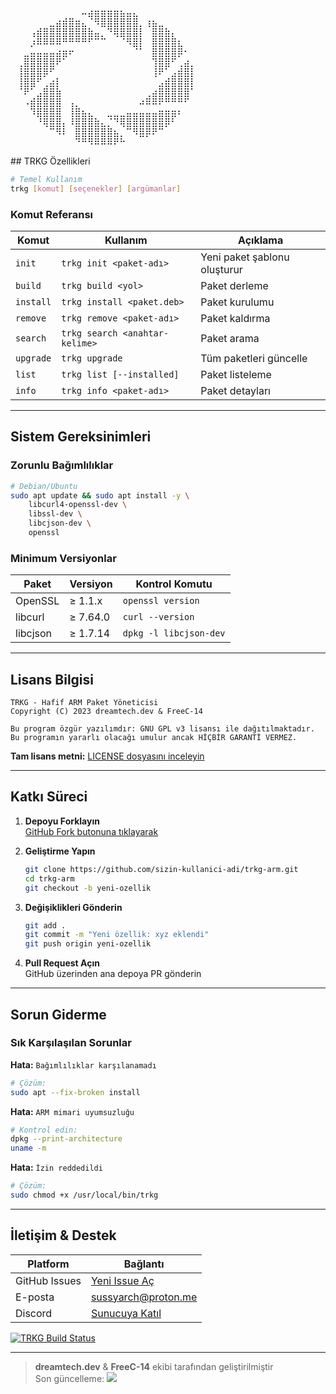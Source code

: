 <p align="center">
<pre>
⠀⠀⠀⠀⠀⠀⠀⠀⠀⠀⠀⠤⣴⣶⣶⣶⣶⣦⣤⣄⠀⠀⠀⠀⠀⠀⠀⠀⠀⠀
⠀⠀⠀⠀⠀⠀⣀⣴⣾⣿⣶⣄⠈⠻⣿⣿⣿⣿⣿⣿⡀⢰⣦⣀⠀⠀⠀⠀⠀⠀
⠀⠀⠀⢠⣾⣿⣿⣿⣿⣿⣿⣿⣷⣤⡀⠙⢿⣿⣿⣿⡇⠀⣿⣿⣷⡄⠀⠀⠀
⠀⠀⠀⡰⠿⠿⠿⠿⠛⠛⠛⠛⠋⠉⠉⠀⠀⠈⠻⣿⡇⠀⣿⣿⣿⣿⣆⠀⠀⠀
⠀⠀⣀⣤⣤⣤⣤⣴⣶⠖⠀⠀⠀⠀⠀⠀⠀⠀⠀⠈⠁⠀⣿⣿⣿⣿⡿⠂⠀⠀
⠀⢀⣿⣿⣿⣿⣿⠟⠁⠀⠀⠀⠀⠀⠀⠀⠀⠀⠀⠀⠀⠀⢹⣿⣿⠋⢀⣴⡀⠀
⠀⢸⣿⣿⣿⡿⠋⠀⠀⠀⠀⠀⠀⠀⠀⠀⠀⠀⠀⠀⠀⠀⢸⠟⠁⣠⣾⣿⡇⠀
⠀⢸⣿⣿⠋⢀⣴⡇⠀⠀⠀⠀⠀⠀⠀⠀⠀⠀⠀⠀⠀⠀⠀⣠⣾⣿⣿⣿⡇⠀
⠀⠈⠟⠁⣠⣿⣿⣷⠀⠀⠀⠀⠀⠀⠀⠀⠀⠀⠀⠀⠀⢀⣴⣿⣿⣿⣿⣿⠁⠀
⠀⠀⠠⣾⣿⣿⣿⣿⠀⢠⡀⠀⠀⠀⠀⠀⠀⠀⠀⠀⠴⠿⠿⠟⠛⠛⠛⠋⠀⠀
⠀⠀⠀⠹⣿⣿⣿⣿⠀⢸⣿⣦⣄⠀⠀⣀⣀⣀⣤⣤⣤⣤⣤⣶⣶⣶⠆⠀⠀⠀
⠀⠀⠀⠀⠘⢿⣿⣿⡄⠸⣿⣿⣿⣷⣄⡈⠙⢿⣿⣿⣿⣿⣿⣿⡿⠃⠀⠀⠀⠀
⠀⠀⠀⠀⠀⠀⠉⠻⠇⠀⣿⣿⣿⣿⣿⣿⣦⡀⠉⠻⣿⡿⠟⠉⠀⠀⠀⠀⠀⠀
⠀⠀⠀⠀⠀⠀⠀⠀⠀⠀⠙⠛⠻⠿⠿⠿⠟⠓⠀⠀⠀⠀⠀⠀⠀⠀⠀⠀⠀
</pre>
</p>
## TRKG Özellikleri

```bash
# Temel Kullanım
trkg [komut] [seçenekler] [argümanlar]
```

### Komut Referansı
| Komut       | Kullanım                      | Açıklama                     |
|-------------|-------------------------------|------------------------------|
| `init`      | `trkg init <paket-adı>`       | Yeni paket şablonu oluşturur |
| `build`     | `trkg build <yol>`            | Paket derleme                |
| `install`   | `trkg install <paket.deb>`    | Paket kurulumu               |
| `remove`    | `trkg remove <paket-adı>`     | Paket kaldırma               |
| `search`    | `trkg search <anahtar-kelime>`| Paket arama                  |
| `upgrade`   | `trkg upgrade`                | Tüm paketleri güncelle       |
| `list`      | `trkg list [--installed]`     | Paket listeleme              |
| `info`      | `trkg info <paket-adı>`       | Paket detayları              |

---

##  Sistem Gereksinimleri

### Zorunlu Bağımlılıklar
```bash
# Debian/Ubuntu
sudo apt update && sudo apt install -y \
    libcurl4-openssl-dev \
    libssl-dev \
    libcjson-dev \
    openssl
```

### Minimum Versiyonlar
| Paket       | Versiyon  | Kontrol Komutu               |
|-------------|-----------|------------------------------|
| OpenSSL     | ≥ 1.1.x   | `openssl version`            |
| libcurl     | ≥ 7.64.0  | `curl --version`             |
| libcjson    | ≥ 1.7.14  | `dpkg -l libcjson-dev`       |

---

##  Lisans Bilgisi

```text
TRKG - Hafif ARM Paket Yöneticisi
Copyright (C) 2023 dreamtech.dev & FreeC-14

Bu program özgür yazılımdır: GNU GPL v3 lisansı ile dağıtılmaktadır.
Bu programın yararlı olacağı umulur ancak HİÇBİR GARANTİ VERMEZ.
```

**Tam lisans metni:** [LICENSE dosyasını inceleyin](LICENSE)

---

##  Katkı Süreci

1. **Depoyu Forklayın**  
   [GitHub Fork butonuna tıklayarak](https://github.com/dreamtech-dev/trkg-arm/fork)

2. **Geliştirme Yapın**  
   ```bash
   git clone https://github.com/sizin-kullanici-adi/trkg-arm.git
   cd trkg-arm
   git checkout -b yeni-ozellik
   ```

3. **Değişiklikleri Gönderin**  
   ```bash
   git add .
   git commit -m "Yeni özellik: xyz eklendi"
   git push origin yeni-ozellik
   ```

4. **Pull Request Açın**  
   GitHub üzerinden ana depoya PR gönderin

---

##  Sorun Giderme

### Sık Karşılaşılan Sorunlar

**Hata:** `Bağımlılıklar karşılanamadı`
```bash
# Çözüm:
sudo apt --fix-broken install
```

**Hata:** `ARM mimari uyumsuzluğu`
```bash
# Kontrol edin:
dpkg --print-architecture
uname -m
```

**Hata:** `İzin reddedildi`
```bash
# Çözüm:
sudo chmod +x /usr/local/bin/trkg
```

---

##  İletişim & Destek

| Platform       | Bağlantı                              |
|----------------|---------------------------------------|
| GitHub Issues  | [Yeni Issue Aç](https://github.com/freec-14/trkg-arm/issues) |
| E-posta        | sussyarch@proton.me               |
| Discord        | [Sunucuya Katıl](https://discord.gg/mEYASMKRkn) |

[![TRKG Build Status](https://img.shields.io/github/actions/workflow/status/dreamtech-dev/trkg-arm/build.yml?label=Build&style=for-the-badge)](https://github.com/dreamtech-dev/trkg-arm/actions)

---

> **dreamtech.dev** & **FreeC-14** ekibi tarafından geliştirilmiştir  
> Son güncelleme: ![](https://img.shields.io/github/last-commit/dreamtech-dev/trkg-arm?color=blue&label=Güncelleme&style=flat-square)
```
